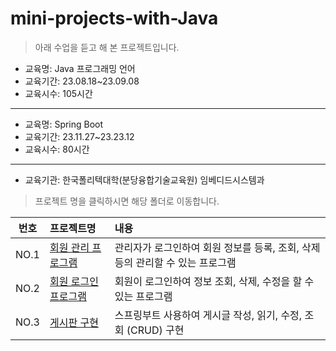 # mini-projects-with-Java    

> 아래 수업을 듣고 해 본 프로젝트입니다.
- 교육명: Java 프로그래밍 언어
- 교육기간: 23.08.18~23.09.08
- 교육시수: 105시간
---
- 교육명: Spring Boot
- 교육기간: 23.11.27~23.23.12
- 교육시수: 80시간
---
- 교육기관: 한국폴리텍대학(분당융합기술교육원) 임베디드시스템과 


> 프로젝트 명을 클릭하시면 해당 폴더로 이동합니다.


|번호|프로젝트명|내용|
|:---:|:---------|:---------|    
|NO.1|[회원 관리 프로그램](./member_management/src/com/member)|관리자가 로그인하여 회원 정보를 등록, 조회, 삭제 등의 관리할 수 있는 프로그램|  
|NO.2|[회원 로그인 프로그램](./member_management/src/com/login)|회원이 로그인하여 정보 조회, 삭제, 수정을 할 수 있는 프로그램 
|NO.3|[게시판 구현](./Board)|스프링부트 사용하여 게시글 작성, 읽기, 수정, 조회 (CRUD) 구현|


 
